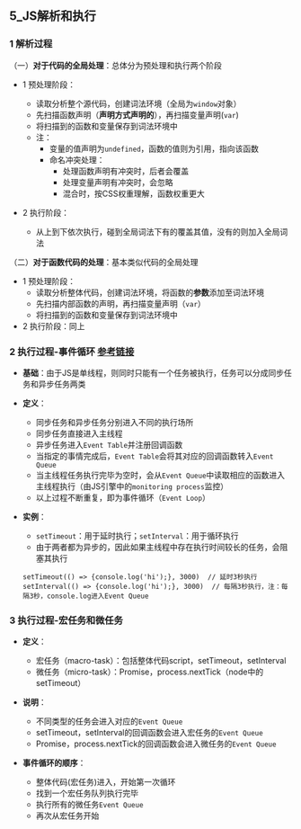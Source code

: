 ## 5_JS解析和执行

### 1 解析过程

（一）**对于代码的全局处理**：总体分为预处理和执行两个阶段
- 1 预处理阶段：
	- 读取分析整个源代码，创建词法环境（全局为`window`对象）
	- 先扫描函数声明（**声明方式声明的**），再扫描变量声明(`var`)
	- 将扫描到的函数和变量保存到词法环境中
	- 注：
		- 变量的值声明为`undefined`，函数的值则为引用，指向该函数
		- 命名冲突处理：
			- 处理函数声明有冲突时，后者会覆盖
			- 处理变量声明有冲突时，会忽略
			- 混合时，按CSS权重理解，函数权重更大

- 2 执行阶段：
	- 从上到下依次执行，碰到全局词法下有的覆盖其值，没有的则加入全局词法

（二）**对于函数代码的处理**：基本类似代码的全局处理
- 1 预处理阶段：
	- 读取分析整体代码，创建词法环境，将函数的**参数**添加至词法环境
	- 先扫描内部函数的声明，再扫描变量声明（`var`）
	- 将扫描到的函数和变量保存到词法环境中
- 2 执行阶段：同上

### 2 执行过程-事件循环 [参考链接](https://juejin.im/post/59e85eebf265da430d571f89)

- **基础**：由于JS是单线程，则同时只能有一个任务被执行，任务可以分成同步任务和异步任务两类

- **定义**：
	- 同步任务和异步任务分别进入不同的执行场所
	- 同步任务直接进入主线程
	- 异步任务进入`Event Table`并注册回调函数
	- 当指定的事情完成后，`Event Table`会将其对应的回调函数转入`Event Queue`
	- 当主线程任务执行完毕为空时，会从`Event Queue`中读取相应的函数进入主线程执行（由JS引擎中的`monitoring process`监控）
	- 以上过程不断重复，即为事件循环（`Event Loop`）

- **实例**：
	- `setTimeout`：用于延时执行；`setInterval`：用于循环执行
	- 由于两者都为异步的，因此如果主线程中存在执行时间较长的任务，会阻塞其执行
	```
	setTimeout(() => {console.log('hi');}, 3000)  // 延时3秒执行
	setInterval(() => {console.log('hi');}, 3000)  // 每隔3秒执行，注：每隔3秒，console.log进入Event Queue
	```
	
### 3 执行过程-宏任务和微任务
- **定义**：
	- 宏任务（macro-task）：包括整体代码script，setTimeout，setInterval
	- 微任务（micro-task）：Promise，process.nextTick（node中的setTimeout）

- **说明**：
	- 不同类型的任务会进入对应的`Event Queue`
	- setTimeout，setInterval的回调函数会进入宏任务的`Event Queue`
	- Promise，process.nextTick的回调函数会进入微任务的`Event Queue`

- **事件循环的顺序**：
	- 整体代码(宏任务)进入，开始第一次循环
	- 找到一个宏任务队列执行完毕
	- 执行所有的微任务`Event Queue`
	- 再次从宏任务开始
